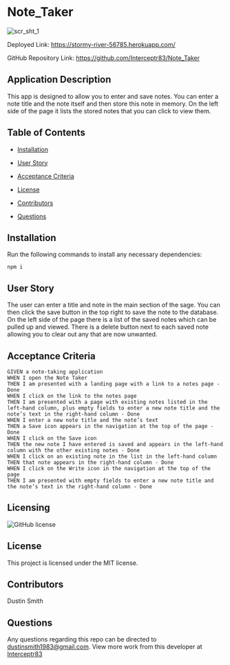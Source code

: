 # Note_Taker

  ![scr_sht_1](https://user-images.githubusercontent.com/90010873/155953154-4037695c-9d15-49f0-9f15-531ec8b18c01.png)
  
  Deployed Link: https://stormy-river-56785.herokuapp.com/
  
  GitHub Repository Link: https://github.com/Interceptr83/Note_Taker

  ## Application Description

  This app is designed to allow you to enter and save notes. You can enter a note title and the note itself and then store this note in memory. On the left side of the page it lists the stored notes that you can click to view them.

  ## Table of Contents

  * [Installation](#install)

  * [User Story](#userStory)

  * [Acceptance Criteria](#acceptanceCriteria)

  * [License](#license)

  * [Contributors](#contributors)

  * [Questions](#questions)



  ## Installation

  Run the following commands to install any necessary dependencies:

  ```
  npm i
  ```

  ## User Story

  The user can enter a title and note in the main section of the sage. You can then click the save button in the top right to save the note to the database. On the left side of the page there is a list of the saved notes which can be pulled up and viewed. There is a delete button next to each saved note allowing you to clear out any that are now unwanted.

 ## Acceptance Criteria

```
GIVEN a note-taking application
WHEN I open the Note Taker
THEN I am presented with a landing page with a link to a notes page - Done
WHEN I click on the link to the notes page
THEN I am presented with a page with existing notes listed in the left-hand column, plus empty fields to enter a new note title and the note’s text in the right-hand column - Done
WHEN I enter a new note title and the note’s text
THEN a Save icon appears in the navigation at the top of the page - Done
WHEN I click on the Save icon
THEN the new note I have entered is saved and appears in the left-hand column with the other existing notes - Done
WHEN I click on an existing note in the list in the left-hand column
THEN that note appears in the right-hand column - Done
WHEN I click on the Write icon in the navigation at the top of the page
THEN I am presented with empty fields to enter a new note title and the note’s text in the right-hand column - Done
```

  ## Licensing

  ![GitHub license](https://img.shields.io/badge/license-MIT-blue.svg)
  ## License

This project is licensed under the MIT license.
  
  ## Contributors

  Dustin Smith

  ## Questions

  Any questions regarding this repo can be directed to dustinsmith1983@gmail.com.
  View more work from this developer at [Interceptr83](https://github.com/Interceptr83/)

  

